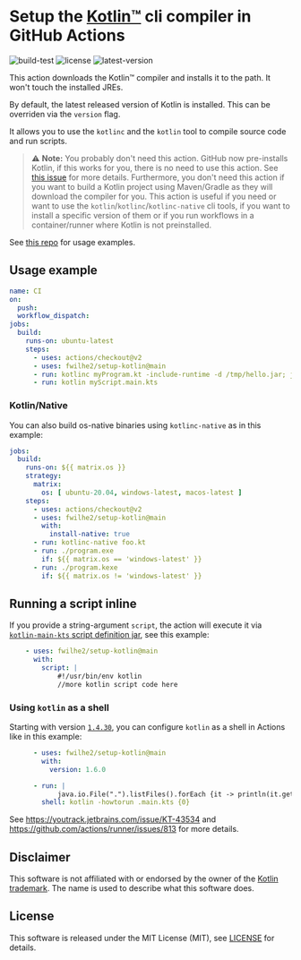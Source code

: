 # Setup the [Kotlin™](https://kotlinlang.org/) cli compiler in GitHub Actions

![build-test](https://github.com/fwilhe2/setup-kotlin/workflows/build-test/badge.svg)
![license](https://img.shields.io/github/license/fwilhe2/setup-kotlin)
![latest-version](https://img.shields.io/github/v/tag/fwilhe2/setup-kotlin)

This action downloads the Kotlin™ compiler and installs it to the path.
It won't touch the installed JREs.

By default, the latest released version of Kotlin is installed.
This can be overriden via the `version` flag.

It allows you to use the `kotlinc` and the `kotlin` tool to compile source code and run scripts.

> :warning: **Note:** You probably don't need this action.
> GitHub now pre-installs Kotlin, if this works for you, there is no need to use this action.
> See [this issue](https://github.com/fwilhe2/setup-kotlin/issues/174) for more details.
> Furthermore, you don't need this action if you want to build a Kotlin project using Maven/Gradle as they will download the compiler for you.
> This action is useful if you need or want to use the `kotlin`/`kotlinc`/`kotlinc-native` cli tools, if you want to install a specific version of them or if you run workflows in a container/runner where Kotlin is not preinstalled.

See [this repo](https://github.com/fwilhe2/improved-enigma) for usage examples.

## Usage example

```yaml
name: CI
on:
  push:
  workflow_dispatch:
jobs:
  build:
    runs-on: ubuntu-latest
    steps:
      - uses: actions/checkout@v2
      - uses: fwilhe2/setup-kotlin@main
      - run: kotlinc myProgram.kt -include-runtime -d /tmp/hello.jar; java -jar /tmp/hello.jar
      - run: kotlin myScript.main.kts
```

### Kotlin/Native

You can also build os-native binaries using `kotlinc-native` as in this example:

```yaml
jobs:
  build:
    runs-on: ${{ matrix.os }}
    strategy:
      matrix:
        os: [ ubuntu-20.04, windows-latest, macos-latest ]
    steps:
      - uses: actions/checkout@v2
      - uses: fwilhe2/setup-kotlin@main
        with:
          install-native: true
      - run: kotlinc-native foo.kt
      - run: ./program.exe
        if: ${{ matrix.os == 'windows-latest' }}
      - run: ./program.kexe
        if: ${{ matrix.os != 'windows-latest' }}
```

## Running a script inline

If you provide a string-argument `script`, the action will execute it via [`kotlin-main-kts` script definition jar](https://github.com/Kotlin/kotlin-script-examples/blob/master/jvm/main-kts/MainKts.md), see this example:

```yaml
    - uses: fwilhe2/setup-kotlin@main
      with:
        script: |
            #!/usr/bin/env kotlin
            //more kotlin script code here
```

### Using `kotlin` as a shell

Starting with version [`1.4.30`](https://github.com/JetBrains/kotlin/releases/tag/v1.4.30), you can configure `kotlin` as a shell in Actions like in this example:

```yaml
      - uses: fwilhe2/setup-kotlin@main
        with:
          version: 1.6.0

      - run: |
            java.io.File(".").listFiles().forEach {it -> println(it.getName().toString())}
        shell: kotlin -howtorun .main.kts {0}
```

See https://youtrack.jetbrains.com/issue/KT-43534 and https://github.com/actions/runner/issues/813 for more details.

## Disclaimer

This software is not affiliated with or endorsed by the owner of the [Kotlin trademark](https://kotlinlang.org/foundation/guidelines.html).
The name is used to describe what this software does.

## License

This software is released under the MIT License (MIT), see [LICENSE](./LICENSE) for details.
